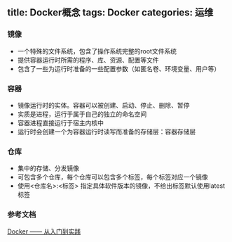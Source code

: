 title: Docker概念
tags: Docker
categories: 运维
---

### 镜像
* 一个特殊的文件系统，包含了操作系统完整的root文件系统        
* 提供容器运行时所需的程序、库、资源、配置等文件
*  包含了一些为运行时准备的一些配置参数（如匿名卷、环境变量、用户等）
<!-- more -->

### 容器
* 镜像运行时的实体。容器可以被创建、启动、停止、删除、暂停
* 实质是进程，运行于属于自己的独立的命名空间
* 容器进程直接运行于宿主内核中
* 运行时会创建一个为容器运行时读写而准备的存储层：容器存储层

### 仓库
* 集中的存储、分发镜像
* 可包含多个仓库，每个仓库可以包含多个标签，每个标签对应一个镜像
* 使用<仓库名>:<标签> 指定具体软件版本的镜像，不给出标签默认使用latest标签

### 参考文档
[Docker —— 从入门到实践](https://doc.yonyoucloud.com/doc/docker_practice/basic_concept/index.html "Docker —— 从入门到实践")